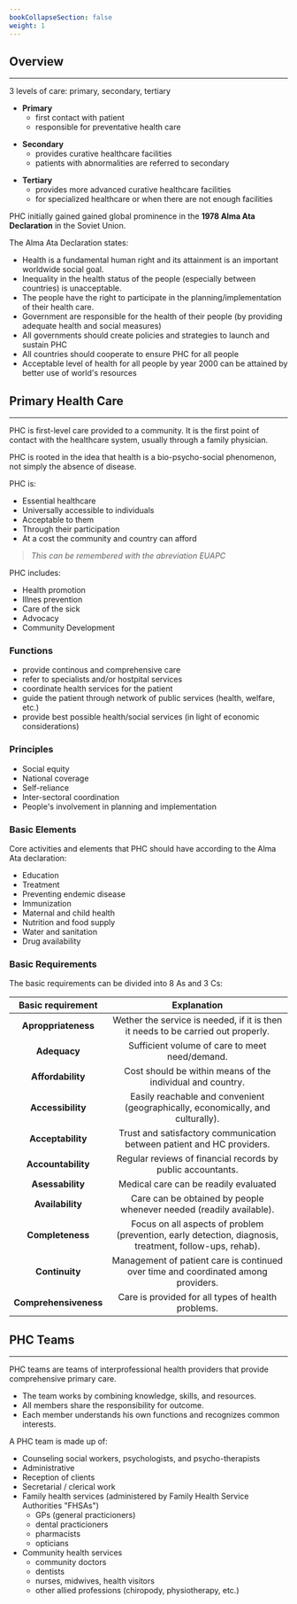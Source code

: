 ```yaml
---
bookCollapseSection: false
weight: 1
---
```


## **Overview**
---


3 levels of care: primary, secondary, tertiary

* **Primary**
    * first contact with patient
    * responsible for preventative health care
<!-- -->
* **Secondary**
    * provides curative healthcare facilities
    * patients with abnormalities are referred to secondary
<!-- -->
* **Tertiary**
    * provides more advanced curative healthcare facilities
    * for specialized healthcare or when there are not enough facilities

PHC initially gained gained global prominence in the **1978 Alma Ata Declaration** in the Soviet Union.


The Alma Ata Declaration states:
* Health is a fundamental human right and its attainment is an important worldwide social goal.
* Inequality in the health status of the people (especially between countries) is unacceptable.
* The people have the right to participate in the planning/implementation of their health care.
* Government are responsible for the health of their people (by providing adequate health and social measures)
* All governments should create policies and strategies to launch and sustain PHC
* All countries should cooperate to ensure PHC for all people
* Acceptable level of health for all people by year 2000 can be attained by better use of world's resources


## **Primary Health Care**
---

PHC is first-level care provided to a community. It is the first point of contact with the healthcare system, usually through a family physician.

PHC is rooted in the idea that health is a bio-psycho-social phenomenon, not simply the absence of disease.

PHC is:

* Essential healthcare
* Universally accessible to individuals
* Acceptable to them
* Through their participation
* At a cost the community and country can afford

> *This can be remembered with the abreviation EUAPC*

PHC includes:
* Health promotion
* Illnes prevention
* Care of the sick
* Advocacy
* Community Development

### **Functions**

* provide continous and comprehensive care
* refer to specialists and/or hostpital services
* coordinate health services for the patient
* guide the patient through network of public services (health, welfare, etc.)
* provide best possible health/social services (in light of economic considerations)

### **Principles**
* Social equity
* National coverage
* Self-reliance
* Inter-sectoral coordination
* People's involvement in planning and implementation

### **Basic Elements**

Core activities and elements that PHC should have according to the Alma Ata declaration:
* Education
* Treatment
* Preventing endemic disease
* Immunization
* Maternal and child health
* Nutrition and food supply
* Water and sanitation
* Drug availability

### **Basic Requirements**

The basic requirements can be divided into 8 As and 3 Cs:

| Basic requirement | Explanation |
|:--:|:--:|
|**Aproppriateness**| Wether the service is needed, if it is then it needs to be carried out properly.|
|**Adequacy**| Sufficient volume of care to meet need/demand.|
|**Affordability**| Cost should be within means of the individual and country.
|**Accessibility**| Easily reachable and convenient (geographically, economically, and culturally).
|**Acceptability**| Trust and satisfactory communication between patient and HC providers.
|**Accountability**| Regular reviews of financial records by public accountants.
|**Asessability**| Medical care can be readily evaluated
|**Availability**| Care can be obtained by people whenever needed (readily available).
|**Completeness**| Focus on all aspects of problem (prevention, early detection, diagnosis, treatment, follow-ups, rehab).
|**Continuity**| Management of patient care is continued over time and coordinated among providers.
|**Comprehensiveness**| Care is provided for all types of health problems.

## **PHC Teams**
---

PHC teams are teams of interprofessional health providers that provide comprehensive primary care.

* The team works by combining knowledge, skills, and resources.
* All members share the responsibility for outcome.
* Each member understands his own functions and recognizes common interests.


A PHC team is made up of:

* Counseling social workers, psychologists, and psycho-therapists
* Administrative
* Reception of clients
* Secretarial / clerical work
* Family health services (administered by Family Health Service Authorities "FHSAs")
    * GPs (general practicioners)
    * dental practicioners
    * pharmacists
    * opticians
* Community health services
    * community doctors
    * dentists
    * nurses, midwives, health visitors
    * other allied professions (chiropody, physiotherapy, etc.)

